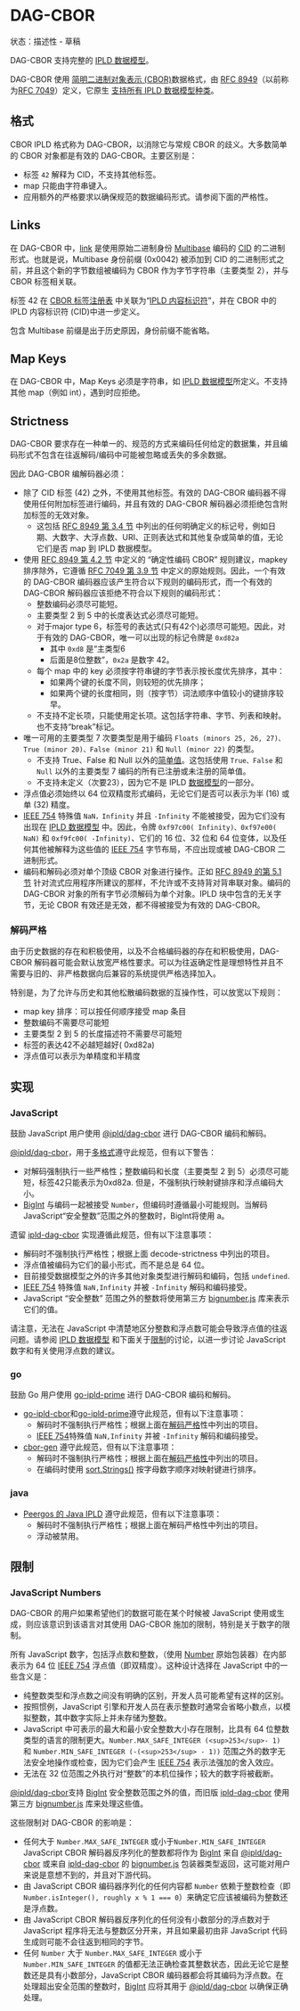 # DAG-CBOR
状态：描述性 - 草稿

DAG-CBOR 支持完整的 [IPLD 数据模型](https://ipld.io/docs/data-model/)。

DAG-CBOR 使用 [简明二进制对象表示 (CBOR)](https://cbor.io/)数据格式，由 [RFC 8949](https://tools.ietf.org/html/rfc8949)（以前称为[RFC 7049](https://tools.ietf.org/html/rfc7049)）定义，它原生 [支持所有 IPLD 数据模型种类](https://ipld.io/docs/data-model/kinds/)。

## 格式
CBOR IPLD 格式称为 DAG-CBOR，以消除它与常规 CBOR 的歧义。大多数简单的 CBOR 对象都是有效的 DAG-CBOR。主要区别是：

- 标签 `42` 解释为 CID，不支持其他标签。
- map 只能由字符串键入。
- 应用额外的严格要求以确保规范的数据编码形式。请参阅下面的严格性。

## Links
在 DAG-CBOR 中，[link](https://ipld.io/docs/data-model/kinds/#link-kind) 是使用原始二进制身份 [Multibase](https://github.com/multiformats/multibase) 编码的 [CID](https://ipld.io/glossary/#cid) 的二进制形式。也就是说，Multibase 身份前缀 (0x0042) 被添加到 CID 的二进制形式之前，并且这个新的字节数组被编码为 CBOR 作为字节字符串（主要类型 2），并与 CBOR 标签相关联。

标签  42 在 [CBOR 标签注册表](https://www.iana.org/assignments/cbor-tags/cbor-tags.xhtml) 中关联为“[IPLD 内容标识符](https://github.com/ipld/cid-cbor/)”，并在 CBOR 中的 IPLD 内容标识符 (CID)中进一步定义。

包含 Multibase 前缀是出于历史原因，身份前缀不能省略。

## Map Keys
在 DAG-CBOR 中，Map Keys 必须是字符串，如 [IPLD 数据模型](https://ipld.io/docs/data-model/)所定义。不支持其他 map（例如 int），遇到时应拒绝。
## Strictness
DAG-CBOR 要求存在一种单一的、规范的方式来编码任何给定的数据集，并且编码形式不包含在往返解码/编码中可能被忽略或丢失的多余数据。

因此 DAG-CBOR 编解码器必须：

- 除了 CID 标签 (42) 之外，不使用其他标签。有效的 DAG-CBOR 编码器不得使用任何附加标签进行编码，并且有效的 DAG-CBOR 解码器必须拒绝包含附加标签的无效对象。
	- 这包括 [RFC 8949 第 3.4 节](https://tools.ietf.org/html/rfc8949#section-3.4) 中列出的任何明确定义的标记号，例如日期、大数字、大浮点数、URI、正则表达式和其他复杂或简单的值，无论它们是否 map 到 IPLD 数据模型。
- 使用 [RFC 8949 第 4.2 节](https://tools.ietf.org/html/rfc8949#section-4.2) 中定义的 “确定性编码 CBOR” 规则建议，mapkey 排序除外，它遵循 [RFC 7049 第 3.9 节](https://tools.ietf.org/html/rfc7049#section-3.9) 中定义的原始规则。因此，一个有效的 DAG-CBOR 编码器应该产生符合以下规则的编码形式，而一个有效的 DAG-CBOR 解码器应该拒绝不符合以下规则的编码形式：
	- 整数编码必须尽可能短。
	- 主要类型 2 到 5 中的长度表达式必须尽可能短。
	- 对于major type 6，标签号的表达式(只有42个)必须尽可能短。因此，对于有效的 DAG-CBOR，唯一可以出现的标记令牌是 `0xd82a`
		- 其中 `0xd8` 是“主类型6
		- 后面是8位整数”，`0x2a` 是数字 42。
	- 每个 map 中的 key 必须按字符串键的字节表示按长度优先排序，其中：
		- 如果两个键的长度不同，则较短的优先排序；
		- 如果两个键的长度相同，则（按字节）词法顺序中值较小的键排序较早。
	- 不支持不定长项，只能使用定长项。这包括字符串、字节、列表和映射。也不支持“break”标记。
- 唯一可用的主要类型 7 次要类型是用于编码 `Floats (minors 25, 26, 27)、True (minor 20)、False (minor 21)` 和 `Null (minor 22)` 的类型。
	- 不支持 True、False 和 Null 以外的[简单值](https://tools.ietf.org/html/rfc8949#section-2.1)。这包括使用 `True、False` 和 `Null` 以外的主要类型 7 编码的所有已注册或未注册的简单值。
	- 不支持未定义（次要23），因为它不是 IPLD [数据模型](https://ipld.io/docs/data-model/)的一部分。
- 浮点值必须始终以 64 位双精度形式编码，无论它们是否可以表示为半 (16) 或单 (32) 精度。
- [IEEE 754](https://en.wikipedia.org/wiki/Floating-point_arithmetic) 特殊值 `NaN，Infinity` 并且 `-Infinity` 不能被接受，因为它们没有出现在 [IPLD 数据模型](https://ipld.io/docs/data-model/) 中。因此，令牌 `0xf97c00( Infinity)、0xf97e00( NaN)` 和 `0xf9fc00( -Infinity)`、它们的 16 位、32 位和 64 位变体，以及任何其他被解释为这些值的 [IEEE 754](https://en.wikipedia.org/wiki/Floating-point_arithmetic) 字节布局，不应出现或被 DAG-CBOR 二进制形式。
- 编码和解码必须对单个顶级 CBOR 对象进行操作。正如 [RFC 8949 的第 5.1 节](https://tools.ietf.org/html/rfc8949#section-5.1) 针对流式应用程序所建议的那样，不允许或不支持背对背串联对象。编码的 DAG-CBOR 对象的所有字节必须解码为单个对象。IPLD 块中包含的无关字节，无论 CBOR 有效还是无效，都不得被接受为有效的 DAG-CBOR。

### 解码严格
由于历史数据的存在和积极使用，以及不合格编码器的存在和积极使用，DAG-CBOR 解码器可能会默认放宽严格性要求。可以为往返确定性是理想特性并且不需要与旧的、非严格数据向后兼容的系统提供严格选择加入。

特别是，为了允许与历史和其他松散编码数据的互操作性，可以放宽以下规则：

- map key 排序：可以按任何顺序接受 map 条目
- 整数编码不需要尽可能短
- 主要类型 2 到 5 的长度描述符不需要尽可能短
- 标签的表达42不必越短越好( 0xd82a)
- 浮点值可以表示为单精度和半精度

## 实现
### JavaScript
鼓励 JavaScript 用户使用 [@ipld/dag-cbor](https://github.com/ipld/js-dag-cbor/) 进行 DAG-CBOR 编码和解码。

[@ipld/dag-cbor](https://github.com/ipld/js-dag-cbor/)，用于[多格式](https://github.com/multiformats/js-multiformats/)遵守此规范，但有以下警告：

- 对解码强制执行一些严格性；整数编码和长度（主要类型 2 到 5）必须尽可能短，标签42只能表示为0xd82a. 但是，不强制执行映射键排序和浮点编码大小。
- [BigInt](https://developer.mozilla.org/en-US/docs/Web/JavaScript/Reference/Global_Objects/BigInt) 与编码一起被接受 `Number`，但编码时遵循最小可能规则。当解码 JavaScript“安全整数”范围之外的整数时，BigInt将使用 a。

遗留 [ipld-dag-cbor](https://github.com/ipld/js-ipld-dag-cbor/) 实现遵循此规范，但有以下注意事项：

- 解码时不强制执行严格性；根据上面 decode-strictness 中列出的项目。
- 浮点值被编码为它们的最小形式，而不是总是 64 位。
- 目前接受数据模型之外的许多其他对象类型进行解码和编码，包括 `undefined`.
- [IEEE 754](https://en.wikipedia.org/wiki/Floating-point_arithmetic) 特殊值 `NaN,Infinity` 并被 `-Infinity` 解码和编码接受。
- JavaScript “安全整数” 范围之外的整数将使用第三方 [bignumber.js](https://github.com/MikeMcl/bignumber.js) 库来表示它们的值。

请注意，无法在 JavaScript 中清楚地区分整数和浮点数可能会导致浮点值的往返问题。请参阅 [IPLD 数据模型](https://ipld.io/docs/data-model/) 和下面关于[限制](https://ipld.io/specs/codecs/dag-cbor/spec/#limitations)的讨论，以进一步讨论 JavaScript 数字和有关使用浮点数的建议。

### go
鼓励 Go 用户使用 [go-ipld-prime](http://github.com/ipld/go-ipld-prime) 进行 DAG-CBOR 编码和解码。

- [go-ipld-cbor](https://github.com/ipfs/go-ipld-cbor)和[go-ipld-prime](http://github.com/ipld/go-ipld-prime)遵守此规范，但有以下注意事项：
	- 解码时不强制执行严格性；根据上面在[解码严格](https://ipld.io/specs/codecs/dag-cbor/spec/#decode-strictness)性中列出的项目。
	- [IEEE 754](https://en.wikipedia.org/wiki/Floating-point_arithmetic)特殊值 `NaN,Infinity` 并被 `-Infinity` 解码和编码接受。
- [cbor-gen](https://github.com/whyrusleeping/cbor-gen) 遵守此规范，但有以下注意事项：
	- 解码时不强制执行严格性；根据上面在[解码严格性](https://ipld.io/specs/codecs/dag-cbor/spec/#decode-strictness)中列出的项目。
	- 在编码时使用 [sort.Strings()](https://pkg.go.dev/sort#Strings) 按字母数字顺序对映射键进行排序。
### java
- [Peergos 的 Java IPLD](https://github.com/Peergos/Peergos/tree/master/src/peergos/shared/cbor) 遵守此规范，但有以下注意事项：
	- 解码时不强制执行严格性；根据上面在解码严格性中列出的项目。
	- 浮动被禁用。

## 限制
### JavaScript Numbers
DAG-CBOR 的用户如果希望他们的数据可能在某个时候被 JavaScript 使用或生成，则应该意识到该语言对其使用 DAG-CBOR 施加的限制，特别是关于数字的限制。

所有 JavaScript 数字，包括浮点数和整数，（使用 [Number](https://developer.mozilla.org/en-US/docs/Web/JavaScript/Reference/Global_Objects/Number) 原始包装器）在内部表示为 64 位 [IEEE 754](https://en.wikipedia.org/wiki/Floating-point_arithmetic) 浮点值（即双精度）。这种设计选择在 JavaScript 中的一些含义是：

- 纯整数类型和浮点数之间没有明确的区别，开发人员可能希望有这样的区别。
- 按照惯例，JavaScript 引擎和开发人员在表示整数时通常会省略小数点，以模拟整数，其中数字实际上并未存储为整数。 
- JavaScript 中可表示的最大和最小安全整数大小存在限制，比具有 64 位整数类型的语言的限制更大。`Number.MAX_SAFE_INTEGER (<sup>253</sup>- 1) `和 `Number.MIN_SAFE_INTEGER (-(<sup>253</sup> - 1))` 范围之外的数字无法安全地操作或检查，因为它们会产生 [IEEE 754](https://en.wikipedia.org/wiki/Floating-point_arithmetic) 表示法强加的舍入效应。
- 无法在 32 位范围之外执行对“整数”的本机位操作；较大的数字将被截断。

[@ipld/dag-cbor](https://github.com/ipld/js-dag-cbor/)支持 [BigInt](https://developer.mozilla.org/en-US/docs/Web/JavaScript/Reference/Global_Objects/BigInt) 安全整数范围之外的值，而旧版 [ipld-dag-cbor](https://github.com/ipld/js-ipld-dag-cbor/) 使用第三方 [bignumber.js](https://github.com/MikeMcl/bignumber.js) 库来处理这些值。

这些限制对 DAG-CBOR 的影响是：

- 任何大于 `Number.MAX_SAFE_INTEGER` 或小于`Number.MIN_SAFE_INTEGER` JavaScript CBOR 解码器反序列化的整数都将作为 [BigInt](https://developer.mozilla.org/en-US/docs/Web/JavaScript/Reference/Global_Objects/BigInt) 来自 [@ipld/dag-cbor](https://github.com/ipld/js-dag-cbor/) 或来自 [ipld-dag-cbor](https://github.com/ipld/js-ipld-dag-cbor/) 的 [bignumber.js](https://github.com/MikeMcl/bignumber.js) 包装器类型返回，这可能对用户来说是意想不到的，并且对下游代码。
- 由 JavaScript CBOR 编码器序列化的任何内容都 `Number` 依赖于整数检查（即 ` Number.isInteger(), roughly x % 1 === 0`）来确定它应该被编码为整数还是浮点数。
- 由 JavaScript CBOR 解码器反序列化的任何没有小数部分的浮点数对于 JavaScript 程序将无法与整数区分开来，并且如果最初由非 JavaScript 代码生成则可能不会往返到相同的字节。
- 任何 `Number` 大于 `Number.MAX_SAFE_INTEGER` 或小于 `Number.MIN_SAFE_INTEGER` 的值都无法正确检查其整数状态，因此无论它是整数还是具有小数部分，JavaScript CBOR 编码器都会将其编码为浮点数。在处理超出安全范围的整数时，[BigInt](https://developer.mozilla.org/en-US/docs/Web/JavaScript/Reference/Global_Objects/BigInt) 应将其用于 [@ipld/dag-cbor](https://github.com/ipld/js-dag-cbor/) 以确保正确处理。